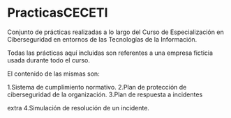 # PracticasCECETI
Conjunto de prácticas realizadas a lo largo del Curso de Especialización en Ciberseguridad en entornos de las Tecnologías de la Información.

Todas las prácticas aquí incluidas son referentes a una empresa ficticia usada durante todo el curso.

El contenido de las mismas son:

1.Sistema de cumplimiento normativo.
2.Plan de protección de ciberseguridad de la organización.
3.Plan de respuesta a incidentes

extra
4.Simulación de resolución de un incidente.

